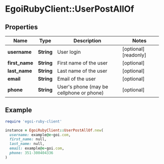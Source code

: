 # EgoiRubyClient::UserPostAllOf

## Properties

| Name | Type | Description | Notes |
| ---- | ---- | ----------- | ----- |
| **username** | **String** | User login | [optional][readonly] |
| **first_name** | **String** | First name of the user | [optional] |
| **last_name** | **String** | Last name of the user | [optional] |
| **email** | **String** | Email of the user | [optional] |
| **phone** | **String** | User&#39;s phone (may be cellphone or phone) | [optional] |

## Example

```ruby
require 'egoi-ruby-client'

instance = EgoiRubyClient::UserPostAllOf.new(
  username: example@e-goi.com,
  first_name: null,
  last_name: null,
  email: example@e-goi.com,
  phone: 351-300404336
)
```

